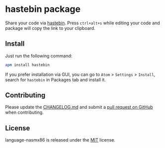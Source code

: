 # hastebin package

Share your code via [hastebin](https://hastebin.com/). Press `ctrl+alt+s` while editing your code and package will copy the link to your clipboard.

## Install

Just run the following command:
```bash
apm install hastebin
```

If you prefer installation via GUI, you can go to `Atom` > `Settings` > `Install`, search for `hastebin` in Packages tab and install it.

## Contributing
Please update the [CHANGELOG.md](https://github.com/thiranger/atom-hastebin/blob/master/CHANGELOG.md) and submit a [pull request on GitHub](https://help.github.com/articles/using-pull-requests) when contributing.

## License
language-nasmx86 is released under the [MIT](https://github.com/thiranger/atom-hastebin/blob/master/LICENSE.md) license.
